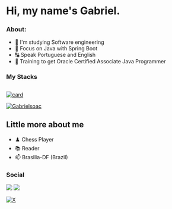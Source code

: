 # Hi, my name's Gabriel. #

### About: ###

- 📔  I'm studying Software engineering
- 📌  Focus on Java with Spring Boot
- 🔠  Speak Portuguese and English
- 🤔  Training to get Oracle Certified Associate Java Programmer


### My Stacks ###




##
 <div>
  
  <a href= "https://github.com/Gabrielsoac">
   
  [![card](https://github-readme-stats.vercel.app/api?username=Gabrielsoac&theme=material-palenight&show_icons=true)](https://github.com/anuraghazra/github-readme-stats)

  [![Gabrielsoac](https://github-readme-stats.vercel.app/api/top-langs/?username=Gabrielsoac&hide=html&layout=compact&theme=material-palenight)](https://github.com/anuraghazra/github-readme-stats)
 
  
## Little more about me ##

- ♟️ Chess Player
- 📚 Reader
- 📫  Brasilia-DF (Brazil)


### Social ###
</div>
  <a href="gabrielsoacc@gmail.com"><img src="https://img.shields.io/badge/Gmail-D14836?style=for-the-badge&logo=gmail&logoColor=white" target="_blank"></a>
  <a href="https://www.linkedin.com/in/gabrielsoacc/"><img src="https://img.shields.io/badge/LinkedIn-0077B5?style=for-the-badge&logo=linkedin&logoColor=white" target="_blank"></>
   
  [![X](https://img.shields.io/badge/X-000?style=for-the-badge&logo=x)](https://x.com/gabriyelloww)
